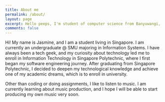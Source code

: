 ```yaml
---
title: About me
permalink: /about/
layout: page
excerpt: Hello peeps, I'm student of computer science from Banyuwangi, living in Jogjakarta. This blog for documentation about my programming journey, running on jekyll, hosting on netlify and using my own simple theme.
comments: false
---
```


Hi! My name is Jasmine, and I am a student living in Singapore. I am currently an undergraduate @ SMU majoring in Information Systems. I have always been a tech geek, and my curiosity about technology led me to enroll in Information Technology in Singapore Polytechnic, where I first began my software engineering journey. After graduating from Singapore Polytechnic, I decided to deepen my technological knowledge and achieve one of my academic dreams, which is to enroll in university.

Other than coding or doing assignments, I like to listen to music. I am currently learning about music production, and I hope I will be able to start producing my own music very soon.